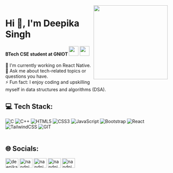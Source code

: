 
<img align='right' src="https://media.giphy.com/media/ieyl9zmCjO4b4t6qoY/giphy.gif" width="230">
<h1 >Hi 👋, I'm Deepika Singh</h1>
<h4 >BTech CSE student at GNIOT  <img  src="https://media.giphy.com/media/aJGlyRKYBvnBSiWgaE/giphy.gif"  width="30">  <img  src="https://media.giphy.com/media/WFZvB7VIXBgiz3oDXE/giphy.gif"  width="30">

  </h4>
🔭 I'm currently working on React Native.<br>💬 Ask me about tech-related topics or questions you have.<br>⚡ Fun fact: I enjoy coding and upskilling myself in data structures and algorithms (DSA).</br>

## 💻 Tech Stack:
![C](https://img.shields.io/badge/c-%2300599C.svg?style=plastic&logo=c&logoColor=white) ![C++](https://img.shields.io/badge/c++-%2300599C.svg?style=plastic&logo=c%2B%2B&logoColor=white) ![HTML5](https://img.shields.io/badge/html5-%23E34F26.svg?style=plastic&logo=html5&logoColor=white) ![CSS3](https://img.shields.io/badge/css3-%231572B6.svg?style=plastic&logo=css3&logoColor=white) ![JavaScript](https://img.shields.io/badge/javascript-%23323330.svg?style=plastic&logo=javascript&logoColor=%23F7DF1E) ![Bootstrap](https://img.shields.io/badge/bootstrap-%238511FA.svg?style=plastic&logo=bootstrap&logoColor=white) ![React](https://img.shields.io/badge/react-%2320232a.svg?style=plastic&logo=react&logoColor=%2361DAFB) ![TailwindCSS](https://img.shields.io/badge/tailwindcss-%2338B2AC.svg?style=plastic&logo=tailwind-css&logoColor=white) ![GIT](https://img.shields.io/badge/Git-fc6d26?style=plastic&logo=git&logoColor=white)
<br><br>
## 🌐 Socials:
<p align="left">
<a href="https://linkedin.com/in/deepika-singh-909bba221" target="blank"><img align="center" src="https://raw.githubusercontent.com/rahuldkjain/github-profile-readme-generator/master/src/images/icons/Social/linked-in-alt.svg" alt="deepika-singh-909bba221" height="30" width="40" /></a>
<a href="https://instagram.com/nandni_dee" target="blank"><img align="center" src="https://raw.githubusercontent.com/rahuldkjain/github-profile-readme-generator/master/src/images/icons/Social/instagram.svg" alt="nandni_dee" height="30" width="40" /></a>
<a href="https://www.codechef.com/users/nandni_dee" target="blank"><img align="center" src="https://cdn.jsdelivr.net/npm/simple-icons@3.1.0/icons/codechef.svg" alt="nandni_dee" height="30" width="40" /></a>
<a href="https://www.leetcode.com/nandni_dee" target="blank"><img align="center" src="https://raw.githubusercontent.com/rahuldkjain/github-profile-readme-generator/master/src/images/icons/Social/leet-code.svg" alt="nandni_dee" height="30" width="40" /></a>
<a href="https://auth.geeksforgeeks.org/user/nandni_dee/practice" target="blank"><img align="center" src="https://raw.githubusercontent.com/rahuldkjain/github-profile-readme-generator/master/src/images/icons/Social/geeks-for-geeks.svg" alt="nandni_dee/practice" height="30" width="40" /></a>
</p>

